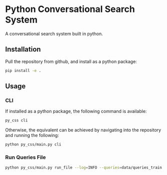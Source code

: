 # Python Conversational Search System

A conversational search system built in python.

## Installation
Pull the repository from github, and install as a python package:
```bash
pip install -e .
```

## Usage
### CLI
If installed as a python package, the following command is available:
```bash
py_css cli
```

Otherwise, the equivalent can be achieved by navigating into the repository and running the following:
```bash
python py_css/main.py cli
```

### Run Queries File
```bash
python py_css/main.py run_file --log=INFO --queries=data/queries_train.csv --output=output/train.txt
```
